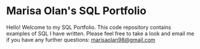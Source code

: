 # Marisa Olan's SQL Portfolio

Hello! Welcome to my SQL Portfolio. This code repository contains examples of SQL I have written. Please feel free to take a look and email me if you have any further questions: marisaolan98@gmail.com
